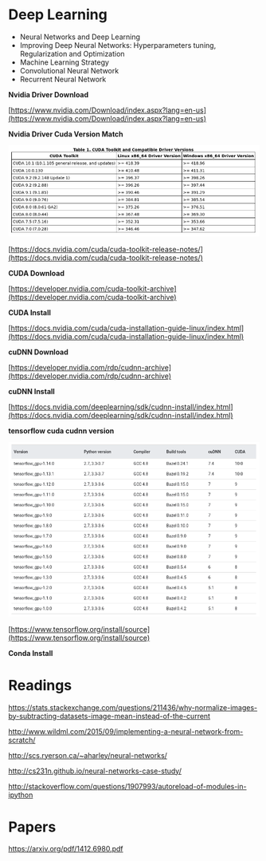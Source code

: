 # Deep Learning

  - Neural Networks and Deep Learning
  - Improving Deep Neural Networks: Hyperparameters tuning, Regularization and Optimization
  - Machine Learning Strategy
  - Convolutional Neural Network
  - Recurrent Neural Network

  **Nvidia Driver Download**

  [https://www.nvidia.com/Download/index.aspx?lang=en-us](https://www.nvidia.com/Download/index.aspx?lang=en-us)

  **Nvidia Driver Cuda Version Match**

  ![](img/nvidia-driver-cuda-version-match.png)

  [https://docs.nvidia.com/cuda/cuda-toolkit-release-notes/](https://docs.nvidia.com/cuda/cuda-toolkit-release-notes/)

  **CUDA Download**

  [https://developer.nvidia.com/cuda-toolkit-archive](https://developer.nvidia.com/cuda-toolkit-archive)

  **CUDA Install**

  [https://docs.nvidia.com/cuda/cuda-installation-guide-linux/index.html](https://docs.nvidia.com/cuda/cuda-installation-guide-linux/index.html)

  **cuDNN Download**

  [https://developer.nvidia.com/rdp/cudnn-archive](https://developer.nvidia.com/rdp/cudnn-archive)

  **cuDNN Install**

  [https://docs.nvidia.com/deeplearning/sdk/cudnn-install/index.html](https://docs.nvidia.com/deeplearning/sdk/cudnn-install/index.html)

  **tensorflow cuda cudnn version**

  ![](img/tensorflow-cuda-cudnn-version.png)

  [https://www.tensorflow.org/install/source](https://www.tensorflow.org/install/source)

  **Conda Install**

# Readings

https://stats.stackexchange.com/questions/211436/why-normalize-images-by-subtracting-datasets-image-mean-instead-of-the-current

http://www.wildml.com/2015/09/implementing-a-neural-network-from-scratch/

http://scs.ryerson.ca/~aharley/neural-networks/

http://cs231n.github.io/neural-networks-case-study/

http://stackoverflow.com/questions/1907993/autoreload-of-modules-in-ipython

# Papers

https://arxiv.org/pdf/1412.6980.pdf
